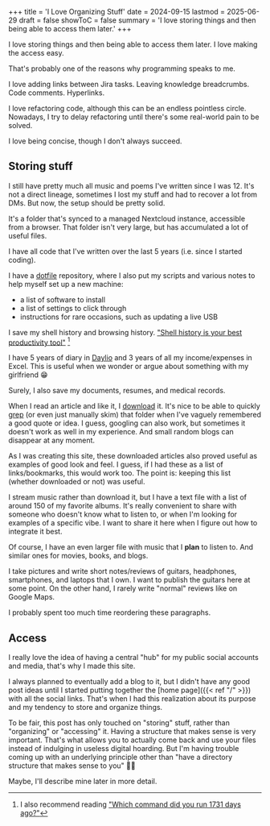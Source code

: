 +++
title = 'I Love Organizing Stuff'
date = 2024-09-15
lastmod = 2025-06-29
draft = false
showToC = false
summary = 'I love storing things and then being able to access them later.'
+++

I love storing things and then being able to access them later. I love making
the access easy.

That's probably one of the reasons why programming speaks to me.

I love adding links between Jira tasks. Leaving knowledge breadcrumbs. Code
comments. Hyperlinks.

I love refactoring code, although this can be an endless pointless circle.
Nowadays, I try to delay refactoring until there's some real-world pain to be
solved.

I love being concise, though I don't always succeed.

## Storing stuff

I still have pretty much all music and poems I've written since I was 12. It's
not a direct lineage, sometimes I lost my stuff and had to recover a lot from
DMs. But now, the setup should be pretty solid.

It's a folder that's synced to a managed Nextcloud instance, accessible from a
browser. That folder isn't very large, but has accumulated a lot of useful
files.

I have all code that I've written over the last 5 years (i.e. since I started
coding).

I have a [dotfile](https://wiki.archlinux.org/title/Dotfiles) repository, where
I also put my scripts and various notes to help myself set up a new machine:

- a list of software to install
- a list of settings to click through
- instructions for rare occasions, such as updating a live USB

I save my shell history and browsing history. ["Shell history is your best
productivity tool"](https://martinheinz.dev/blog/110) [^1]

I have 5 years of diary in [Daylio](https://daylio.net/) and 3 years of all my
income/expenses in Excel. This is useful when we wonder or argue about something
with my girlfriend 😁

Surely, I also save my documents, resumes, and medical records.

When I read an article and like it, I
[download](https://github.com/gildas-lormeau/SingleFile) it. It's nice to be
able to quickly [grep](https://en.wikipedia.org/wiki/Grep) (or even just
manually skim) that folder when I've vaguely remembered a good quote or idea. I
guess, googling can also work, but sometimes it doesn't work as well in my
experience. And small random blogs can disappear at any moment.

As I was creating this site, these downloaded articles also proved useful as
examples of good look and feel. I guess, if I had these as a list of
links/bookmarks, this would work too. The point is: keeping this list (whether
downloaded or not) was useful.

I stream music rather than download it, but I have a text file with a list of
around 150 of my favorite albums. It's really convenient to share with someone
who doesn't know what to listen to, or when I'm looking for examples of a
specific vibe. I want to share it here when I figure out how to integrate it
best.

Of course, I have an even larger file with music that I **plan** to listen to.
And similar ones for movies, books, and blogs.

I take pictures and write short notes/reviews of guitars, headphones,
smartphones, and laptops that I own. I want to publish the guitars here at some
point. On the other hand, I rarely write "normal" reviews like on Google Maps.

I probably spent too much time reordering these paragraphs.

## Access

I really love the idea of having a central "hub" for my public social accounts
and media, that's why I made this site.

I always planned to eventually add a blog to it, but I didn't have any good post
ideas until I started putting together the [home page]({{< ref "/" >}}) with all
the social links. That's when I had this realization about its purpose and my
tendency to store and organize things.

To be fair, this post has only touched on "storing" stuff, rather than
"organizing" or "accessing" it. Having a structure that makes sense is very
important. That's what allows you to actually come back and use your files
instead of indulging in useless digital hoarding. But I'm having trouble coming
up with an underlying principle other than "have a directory structure that
makes sense to you" 🤷‍♂️

Maybe, I'll describe mine later in more detail.

[^1]: I also recommend reading ["Which command did you run 1731 days
ago?"](https://registerspill.thorstenball.com/p/which-command-did-you-run-1731-days)
